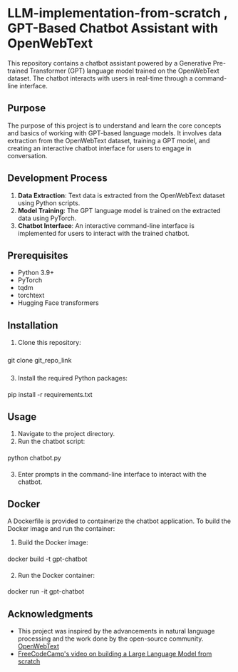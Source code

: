 # LLM-implementation-from-scratch , GPT-Based Chatbot Assistant with OpenWebText

This repository contains a chatbot assistant powered by a Generative Pre-trained Transformer (GPT) language model trained on the OpenWebText dataset. The chatbot interacts with users in real-time through a command-line interface.

## Purpose
The purpose of this project is to understand and learn the core concepts and basics of working with GPT-based language models. It involves data extraction from the OpenWebText dataset, training a GPT model, and creating an interactive chatbot interface for users to engage in conversation.

## Development Process
1. **Data Extraction**: Text data is extracted from the OpenWebText dataset using Python scripts.
2. **Model Training**: The GPT language model is trained on the extracted data using PyTorch.
3. **Chatbot Interface**: An interactive command-line interface is implemented for users to interact with the trained chatbot.

## Prerequisites
- Python 3.9+
- PyTorch
- tqdm
- torchtext
- Hugging Face transformers

## Installation
1. Clone this repository:
###
git clone git_repo_link
###
3. Install the required Python packages:
####
pip install -r requirements.txt
####


## Usage
1. Navigate to the project directory.
2. Run the chatbot script:
####
python chatbot.py
####
3. Enter prompts in the command-line interface to interact with the chatbot.

## Docker
A Dockerfile is provided to containerize the chatbot application. To build the Docker image and run the container:

1. Build the Docker image:
####
docker build -t gpt-chatbot
####
2. Run the Docker container:
####
docker run -it gpt-chatbot
####

## Acknowledgments
- This project was inspired by the advancements in natural language processing and the work done by the open-source community. [OpenWebText](https://skylion007.github.io/OpenWebTextCorpus/)
- [FreeCodeCamp's video on building a Large Language Model from scratch](https://youtu.be/UU1WVnMk4E8?si=YgZEOVOAaMAu9l6U)
